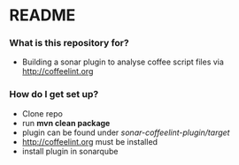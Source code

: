# README #

### What is this repository for? ###

* Building a sonar plugin to analyse coffee script files via http://coffeelint.org

### How do I get set up? ###

* Clone repo
* run **mvn clean package**
* plugin can be found under *sonar-coffeelint-plugin/target* 
* http://coffeelint.org must be installed
* install plugin in sonarqube
